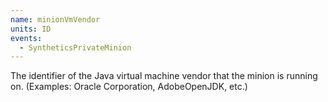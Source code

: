 ```yaml
---
name: minionVmVendor
units: ID
events:
  - SyntheticsPrivateMinion
---
```


The identifier of the Java virtual machine vendor that the minion is running on. (Examples: Oracle Corporation, AdobeOpenJDK, etc.)